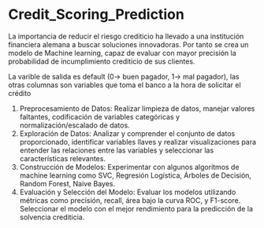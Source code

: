 # Credit_Scoring_Prediction
La importancia de reducir el riesgo crediticio ha llevado a una institución financiera alemana a buscar soluciones innovadoras. Por tanto se crea un modelo de Machine learning, capaz de evaluar con mayor precisión la probabilidad de incumplimiento crediticio de sus clientes.

La varible de salida es default (0-> buen pagador, 1-> mal pagador), las otras columnas son variables que toma el banco a la hora de solicitar el crédito 

1. Preprocesamiento de Datos: Realizar limpieza de datos, manejar valores faltantes, codificación de variables categóricas y normalización/escalado de datos.
2. Exploración de Datos: Analizar y comprender el conjunto de datos proporcionado, identificar variables llaves y realizar visualizaciones para entender las relaciones entre las variables y seleccionar las características relevantes.
3. Construcción de Modelos: Experimentar con algunos algoritmos de machine learning como SVC, Regresión Logística, Árboles de Decisión, Random Forest, Naive Bayes.
4. Evaluación y Selección del Modelo: Evaluar los modelos utilizando métricas como precisión, recall, área bajo la curva ROC, y F1-score. Seleccionar el modelo con el mejor rendimiento para la predicción de la solvencia crediticia.


